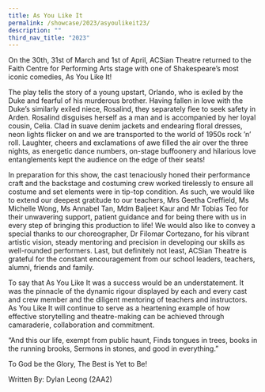 ```yaml
---
title: As You Like It
permalink: /showcase/2023/asyoulikeit23/
description: ""
third_nav_title: "2023"
---
```

On the 30th, 31st of March and 1st of April, ACSian Theatre returned to the Faith Centre for Performing Arts stage with one of Shakespeare’s most iconic comedies, As You Like It! 

The play tells the story of a young upstart, Orlando, who is exiled by the Duke and fearful of his murderous brother. Having fallen in love with the Duke’s similarly exiled niece, Rosalind, they separately flee to seek safety in Arden. Rosalind disguises herself as a man and is accompanied by her loyal cousin, Celia. Clad in suave denim jackets and endearing floral dresses, neon lights flicker on and we are transported to the world of 1950s rock ’n’ roll. Laughter, cheers and exclamations of awe filled the air over the three nights, as energetic dance numbers, on-stage buffoonery and hilarious love entanglements kept the audience on the edge of their seats! 

In preparation for this show, the cast tenaciously honed their performance craft and the backstage and costuming crew worked tirelessly to ensure all costume and set elements were in tip-top condition. As such, we would like to extend our deepest gratitude to our teachers, Mrs Geetha Creffield, Ms Michelle Wong, Ms Annabel Tan, Mdm Baljeet Kaur and Mr Tobias Teo for their unwavering support, patient guidance and for being there with us in every step of bringing this production to life! We would also like to convey a special thanks to our choreographer, Dr Filomar Cortezano, for his vibrant artistic vision, steady mentoring and precision in developing our skills as well-rounded performers. Last, but definitely not least, ACSian Theatre is grateful for the constant encouragement from our school leaders, teachers, alumni, friends and family.

To say that As You Like It was a success would be an understatement. It was the pinnacle of the dynamic rigour displayed by each and every cast and crew member and the diligent mentoring of teachers and instructors. As You Like It will continue to serve as a heartening example of how effective storytelling and theatre-making can be achieved through camaraderie, collaboration and commitment. 

“And this our life, exempt from public haunt, 
Finds tongues in trees, books in the running brooks,
Sermons in stones, and good in everything.”

To God be the Glory, The Best is Yet to Be! 

Written By: 
Dylan Leong (2AA2)